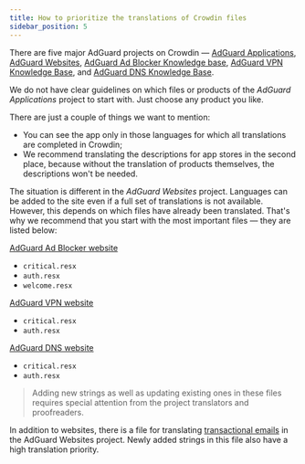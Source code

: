 ```yaml
---
title: How to prioritize the translations of Crowdin files
sidebar_position: 5
--- 
```


There are five major AdGuard projects on Crowdin — [AdGuard Applications](https://crowdin.com/project/adguard-applications), [AdGuard Websites](https://crowdin.com/project/adguard-websites), [AdGuard Ad Blocker Knowledge base](https://crowdin.com/project/adguard-knowledge-base), [AdGuard VPN Knowledge Base](https://crowdin.com/project/adguard-vpn-knowledge-base), and [AdGuard DNS Knowledge Base](https://crowdin.com/project/adguard-knowledge-bases).

We do not have clear guidelines on which files or products of the *AdGuard Applications* project to start with. Just choose any product you like.

There are just a couple of things we want to mention:

* You can see the app only in those languages for which all translations are completed in Crowdin;
* We recommend translating the descriptions for app stores in the second place, because without the translation of products themselves, the descriptions won't be needed.

The situation is different in the *AdGuard Websites* project. Languages can be added to the site even if a full set of translations is not available. However, this depends on which files have already been translated. That's why we recommend that you start with the most important files — they are listed below:

[AdGuard Ad Blocker website](https://crowdin.com/project/adguard-websites/en#/adguard.com)

* `critical.resx`
* `auth.resx`
* `welcome.resx`

[AdGuard VPN website](https://crowdin.com/project/adguard-websites/en#/adguard-vpn.com)

* `critical.resx`
* `auth.resx`

[AdGuard DNS website](https://crowdin.com/project/adguard-websites/en#/adguard-dns.com)

* `critical.resx`
* `auth.resx`

> Adding new strings as well as updating existing ones in these files requires special attention from the project translators and proofreaders.

In addition to websites, there is a file for translating [transactional emails](https://crowdin.com/project/adguard-websites/de#/emails) in the AdGuard Websites project. Newly added strings in this file also have a high translation priority.